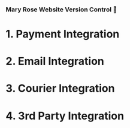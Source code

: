 ### Mary Rose Website Version Control 👋

<h1>1. Payment Integration</h1>
<h1>2. Email Integration</h1>
<h1>3. Courier Integration</h1>
<h1>4. 3rd Party Integration</h1>
